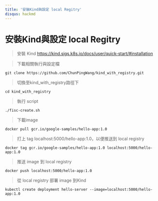 ```yaml
---
title: '安裝Kind與設定 local Regitry'
disqus: hackmd
---
```


安裝Kind與設定 local Regitry 
===
>安裝 Kind
> https://kind.sigs.k8s.io/docs/user/quick-start/#installation

>下載相關執行與設定檔
```gherkin=
git clone https://github.com/ChunPingWang/kind_with_registry.git
```
>切換至kind_with_registry路徑下
```gherkin=
cd kind_with_registry
```
>執行 script
```gherkin=
./fisc-create.sh
```
>下載image
```gherkin=
docker pull gcr.io/google-samples/hello-app:1.0
```
>打上 tag localhost:5000/hello-app:1.0，以便推送到 local registry
```gherkin=
docker tag gcr.io/google-samples/hello-app:1.0 localhost:5000/hello-app:1.0
```
>推送 image 到 local registry
```gherkin=
docker push localhost:5000/hello-app:1.0
```
>從 local registry 部署 image 到Kind
```gherkin=
kubectl create deployment hello-server --image=localhost:5000/hello-app:1.0
```
